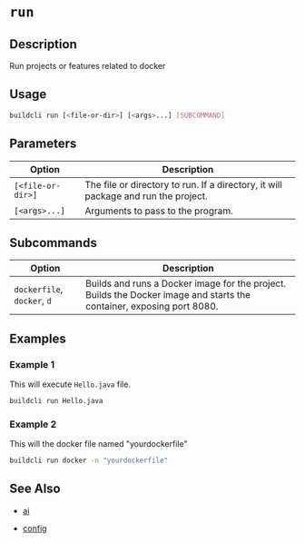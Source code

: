 # `run`

## Description
Run projects or features related to docker 

## Usage

```bash
buildcli run [<file-or-dir>] [<args>...] [SUBCOMMAND]
```

## Parameters

| Option             | Description                                                                                                               |
|--------------------|---------------------------------------------------------------------------------------------------------------------------|
| `[<file-or-dir>]`  | The file or directory to run. If a directory, it will package and run the project.|
| `[<args>...]`   | Arguments to pass to the program.        |

## Subcommands

| Option             | Description                                                                                                               |
|--------------------|---------------------------------------------------------------------------------------------------------------------------|
| `dockerfile`, `docker`, `d`   | Builds and runs a Docker image for the project. Builds the Docker image and starts the container, exposing port 8080.|

## Examples

### Example 1

This will execute `Hello.java` file.
```bash
buildcli run Hello.java
```

### Example 2

This will the docker file named "yourdockerfile"

```bash
buildcli run docker -n "yourdockerfile"
```


## See Also

- [ai](ai.md)
<!-- - [plugin](plugin.md)-->
- [config](config.md) 
